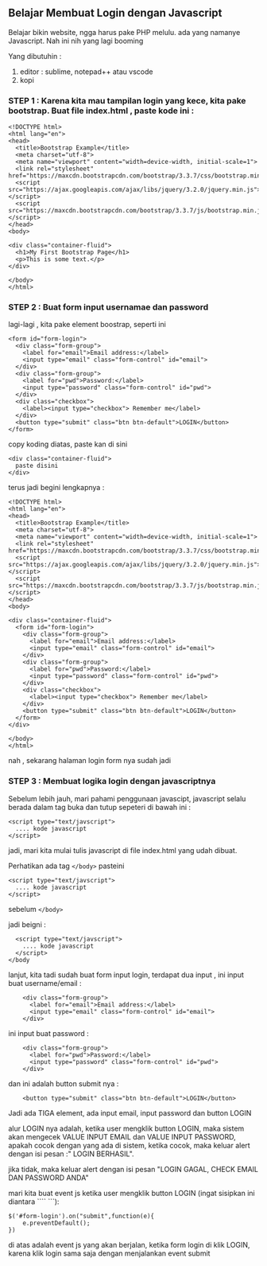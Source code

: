 ## Belajar Membuat Login dengan Javascript

Belajar bikin website, ngga harus pake PHP melulu. ada yang namanye Javascript. Nah ini nih yang lagi booming

Yang dibutuhin :
1. editor : sublime, notepad++ atau vscode
2. kopi


### STEP 1 : Karena kita mau tampilan login yang kece, kita pake bootstrap. Buat file index.html , paste kode ini :

```
<!DOCTYPE html>
<html lang="en">
<head>
  <title>Bootstrap Example</title>
  <meta charset="utf-8">
  <meta name="viewport" content="width=device-width, initial-scale=1">
  <link rel="stylesheet" href="https://maxcdn.bootstrapcdn.com/bootstrap/3.3.7/css/bootstrap.min.css">
  <script src="https://ajax.googleapis.com/ajax/libs/jquery/3.2.0/jquery.min.js"></script>
  <script src="https://maxcdn.bootstrapcdn.com/bootstrap/3.3.7/js/bootstrap.min.js"></script>
</head>
<body>

<div class="container-fluid">
  <h1>My First Bootstrap Page</h1>
  <p>This is some text.</p> 
</div>

</body>
</html>
```
### STEP 2 : Buat form input usernamae dan password

lagi-lagi , kita pake element boostrap, seperti ini
```
<form id="form-login">
  <div class="form-group">
    <label for="email">Email address:</label>
    <input type="email" class="form-control" id="email">
  </div>
  <div class="form-group">
    <label for="pwd">Password:</label>
    <input type="password" class="form-control" id="pwd">
  </div>
  <div class="checkbox">
    <label><input type="checkbox"> Remember me</label>
  </div>
  <button type="submit" class="btn btn-default">LOGIN</button>
</form>
```

copy koding diatas, paste kan di sini

```
<div class="container-fluid">
  paste disini
</div>
```

terus jadi begini lengkapnya :
```
<!DOCTYPE html>
<html lang="en">
<head>
  <title>Bootstrap Example</title>
  <meta charset="utf-8">
  <meta name="viewport" content="width=device-width, initial-scale=1">
  <link rel="stylesheet" href="https://maxcdn.bootstrapcdn.com/bootstrap/3.3.7/css/bootstrap.min.css">
  <script src="https://ajax.googleapis.com/ajax/libs/jquery/3.2.0/jquery.min.js"></script>
  <script src="https://maxcdn.bootstrapcdn.com/bootstrap/3.3.7/js/bootstrap.min.js"></script>
</head>
<body>

<div class="container-fluid">
  <form id="form-login">
    <div class="form-group">
      <label for="email">Email address:</label>
      <input type="email" class="form-control" id="email">
    </div>
    <div class="form-group">
      <label for="pwd">Password:</label>
      <input type="password" class="form-control" id="pwd">
    </div>
    <div class="checkbox">
      <label><input type="checkbox"> Remember me</label>
    </div>
    <button type="submit" class="btn btn-default">LOGIN</button>
  </form>
</div>

</body>
</html>
```

nah , sekarang halaman login form nya sudah jadi 

### STEP 3 : Membuat logika login dengan javascriptnya

Sebelum lebih jauh, mari pahami penggunaan javascipt,  javascript selalu berada dalam tag buka dan tutup sepeteri di bawah ini :
```
<script type="text/javscript">
  .... kode javascript
</script>
```
jadi, mari kita mulai tulis javascript di file index.html yang udah dibuat.

Perhatikan ada tag ```</body>```
pasteini 
```
<script type="text/javscript">
  .... kode javascript
</script>
```
sebelum ```</body>```

jadi beigni : 

```
  <script type="text/javscript">
    .... kode javascript
  </script>
</body
```

lanjut, kita tadi sudah buat form input login, terdapat dua input , ini input buat username/email :
```
	<div class="form-group">
      <label for="email">Email address:</label>
      <input type="email" class="form-control" id="email">
    </div>
```
 ini input buat password :
```
    <div class="form-group">
      <label for="pwd">Password:</label>
      <input type="password" class="form-control" id="pwd">
    </div>
```

dan ini adalah button submit nya : 

```
    <button type="submit" class="btn btn-default">LOGIN</button>
```


Jadi ada TIGA element, ada input email, input password dan button LOGIN

alur LOGIN nya adalah, ketika user mengklik button LOGIN, maka sistem akan mengecek VALUE INPUT EMAIL dan VALUE INPUT PASSWORD, apakah cocok dengan yang ada di sistem, ketika cocok, maka keluar alert dengan isi pesan :" LOGIN BERHASIL".

jika tidak, maka keluar alert dengan isi pesan "LOGIN GAGAL, CHECK EMAIL DAN PASSWORD ANDA"

mari kita buat event js ketika user mengklik button LOGIN (ingat sisipkan ini diantara  ```` <script type="text/javscript"></script> ```):
```
$('#form-login').on("submit",function(e){
	e.preventDefault();
})
```
di atas adalah event js yang akan berjalan, ketika form login di klik LOGIN, karena klik login sama saja dengan menjalankan event submit 
















